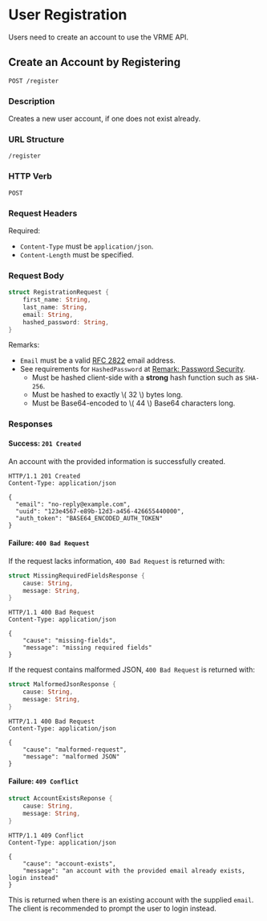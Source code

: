 # User Registration

Users need to create an account to use the VRME API.

## Create an Account by Registering

```http
POST /register
```

### Description

Creates a new user account, if one does not exist already.

### URL Structure

```
/register
```

### HTTP Verb

```http
POST
```

### Request Headers

Required:

- `Content-Type` must be `application/json`.
- `Content-Length` must be specified.

### Request Body

```rust
struct RegistrationRequest {
	first_name: String,
	last_name: String,
	email: String,
	hashed_password: String,
}
```

Remarks:

- `Email` must be a valid [RFC 2822](https://tools.ietf.org/html/rfc2822)
  email address.
- See requirements for `HashedPassword` at
  [Remark: Password Security](./password.md).
	* Must be hashed client-side with a **strong** hash function such as
	  `SHA-256`.
	* Must be hashed to exactly \\( 32 \\) bytes long.
	* Must be Base64-encoded to \\( 44 \\) Base64 characters long.

### Responses

#### Success: `201 Created`

An account with the provided information is successfully created.

```http
HTTP/1.1 201 Created
Content-Type: application/json

{
  "email": "no-reply@example.com",
  "uuid": "123e4567-e89b-12d3-a456-426655440000",
  "auth_token": "BASE64_ENCODED_AUTH_TOKEN"
}
```

#### Failure: `400 Bad Request`

If the request lacks information, `400 Bad Request` is returned with:

```rust
struct MissingRequiredFieldsResponse {
	cause: String,
	message: String,
}
```

```http
HTTP/1.1 400 Bad Request
Content-Type: application/json

{
	"cause": "missing-fields",
	"message": "missing required fields"
}
```

If the request contains malformed JSON, `400 Bad Request` is returned with:

```rust
struct MalformedJsonResponse {
	cause: String,
	message: String,
}
```

```http
HTTP/1.1 400 Bad Request
Content-Type: application/json

{
	"cause": "malformed-request",
	"message": "malformed JSON"
}
```

#### Failure: `409 Conflict`

```rust
struct AccountExistsReponse {
	cause: String,
	message: String,
}
```

```http
HTTP/1.1 409 Conflict
Content-Type: application/json

{
	"cause": "account-exists",
	"message": "an account with the provided email already exists, login instead"
}
```

This is returned when there is an existing account with the supplied `email`.
The client is recommended to prompt the user to login instead.
